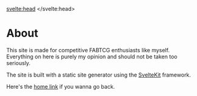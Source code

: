 <svelte:head>
	<title>About</title>
</svelte:head>

# About


This site is made for competitive FABTCG enthusiasts like myself. Everything on here is purely my opinion and should not be taken too seriously.

The site is built with a static site generator using the [SvelteKit](https://kit.svelte.dev/) framework.

Here's the [home link](/) if you wanna go back.
